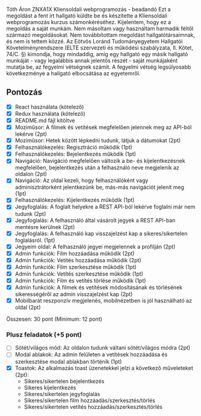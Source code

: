 Tóth Áron
ZNXA1X
Kliensoldali webprogramozás - beadandó
Ezt a megoldást a fent írt hallgató küldte be és készítette a Kliensoldali webprogramozás kurzus számonkéréséhez.
Kijelentem, hogy ez a megoldás a saját munkám. Nem másoltam vagy használtam harmadik féltől
származó megoldásokat. Nem továbbítottam megoldást hallgatótársaimnak, és nem is tettem közzé.
Az Eötvös Loránd Tudományegyetem Hallgatói Követelményrendszere
(ELTE szervezeti és működési szabályzata, II. Kötet, 74/C. §) kimondja, hogy mindaddig,
amíg egy hallgató egy másik hallgató munkáját - vagy legalábbis annak jelentős részét -
saját munkájaként mutatja be, az fegyelmi vétségnek számít.
A fegyelmi vétség legsúlyosabb következménye a hallgató elbocsátása az egyetemről.

## Pontozás

- [x] React használata (kötelező)
- [x] Redux használata (kötelező)
- [x] README.md fájl kitöltve
- [x] Moziműsor: A filmek és vetítések megfelelően jelennek meg az API-ból lekérve (2pt)
- [x] Moziműsor: Hetek között lépkedni tudunk, látjuk a dátumokat (2pt)
- [x] Felhasználókezelés: Regisztráció működik (1pt)
- [x] Felhasználókezelés: Bejelentkezés működik (1pt)
- [x] Navigáció: Navigáció megfelelően változik a be- és kijelentkezésnek megfelelően, bejelentkezés után a felhasználó neve megjelenik az oldalon (2pt)
- [x] Navigáció: Az oldal kezeli, hogy felhasználóként vagy adminisztrátorként jelentkezünk be, más-más navigációt jelenít meg (1pt)
- [x] Felhasználókezelés: Kijelentkezés működik (1pt)
- [x] Jegyfoglalás: A foglalt helyekre a REST API-ból lekérve foglalni már nem tudunk (2pt)
- [x] Jegyfoglalás: A felhasználó által vásárolt jegyek a REST API-ban mentésre kerülnek (2pt)
- [x] Jegyfoglalás: A felhasználó kap visszajelzést kap a sikeres/sikertelen foglalásról. (1pt)
- [x] Jegyeim oldal: A felhasználó jegyei megjelennek a profilján (2pt)
- [x] Admin funkciók: Film hozzáadása működik (2pt)
- [x] Admin funkciók: Vetítés hozzáadása működik (2pt)
- [x] Admin funkciók: Film szerkesztése működik (1pt)
- [x] Admin funkciók: Vetítés szerkesztése működik (1pt)
- [x] Admin funkciók: Film és vetítés törlése működik (1pt)
- [x] Admin funkciók: A filmek és vetítések módosításának és törlésének sikerességéről az admin visszajelzést kap (2pt)
- [x] Mobilbarát reszponzív megjelenés, mobilnézetben is jól használható az oldal (2pt)

Összesen: 30 pont (Minimum: 12 pont)

### Plusz feladatok (+5 pont)

- [ ] Sötét/világos mód: Az oldalon tudunk váltani sötét/világos módra (2pt)
- [ ] Modal ablakok: Az admin felületen a vetítések hozzáadása és szerkesztése modal ablakban történik (1pt)
- [x] Toastok: Az alkalmazás toast üzenetekkel jelzi a következő műveleteket (2pt):
  - Sikeres/sikertelen bejelentkezés
  - Sikeres kijelentkezés
  - Sikeres/sikertelen jegyfoglalás
  - Sikeres/sikertelen film hozzáadás/szerkesztés/törlés
  - Sikeres/sikertelen vetítés hozzáadás/szerkesztés/törlés
